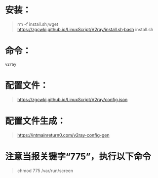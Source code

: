 # 安装：

> rm -f install.sh;wget https://zgcwkj.github.io/LinuxScript/V2ray/install.sh;bash install.sh

# 命令：

```
v2ray
```

# 配置文件：

> https://zgcwkj.github.io/LinuxScript/V2ray/config.json

# 配置文件生成：

> https://intmainreturn0.com/v2ray-config-gen

# 注意当报关键字“775”，执行以下命令

> chmod 775 /var/run/screen

